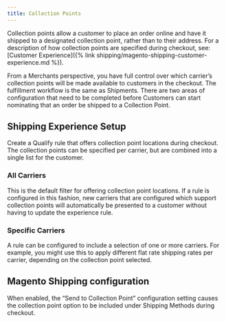 ```yaml
---
title: Collection Points
---
```


Collection points allow a customer to place an order online and have it shipped to a designated collection point, rather than to their address. For a description of how collection points are specified during checkout, see: [Customer Experience]({% link shipping/magento-shipping-customer-experience.md %}).

From a Merchants perspective, you have full control over which carrier’s collection points will be made available to customers in the checkout. The fulfillment workflow is the same as Shipments. There are two areas of configuration that need to be completed before Customers can start nominating that an order be shipped to a Collection Point.

## Shipping Experience Setup

Create a Qualify rule that offers collection point locations during checkout. The collection points can be specified per carrier, but are combined into a single list for the customer.

### All Carriers

This is the default filter for offering collection point locations. If a rule is configured in this fashion, new carriers that are configured which support collection points will automatically be presented to a customer without having to update the experience rule.

### Specific Carriers

A rule can be configured to include a selection of one or more carriers. For example, you might use this to apply different flat rate shipping rates per carrier, depending on the collection point selected.

## Magento Shipping configuration

When enabled, the “Send to Collection Point” configuration setting causes the collection point option to be included under Shipping Methods during checkout.
